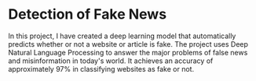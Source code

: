 # Detection of Fake News
In this project, I have created a deep learning model that automatically predicts whether or not a website or article is fake. The project uses Deep Natural Language Processing to answer the major problems of false news and misinformation in today's world. It achieves an accuracy of approximately 97% in classifying websites as fake or not.

